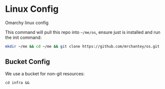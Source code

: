 # Linux Config

Omarchy linux config


This command will pull this repo into `~/me/os`, ensure just is installed and run the init command:
```sh
mkdir ~/me && cd ~/me && git clone https://github.com/mrchantey/os.git && cd os && pacman -S --noconfirm && just init
```



## Bucket Config

We use a bucket for non-git resources:

```
cd infra && 
```